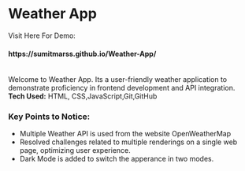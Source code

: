 <h1>Weather App</h1>
Visit Here For Demo:
        <h4>https://sumitmarss.github.io/Weather-App/</h4><br/>
Welcome to Weather App. Its a user-friendly weather application to demonstrate proficiency in frontend development and API integration.<br/>
<b>Tech Used:</b> HTML, CSS,JavaScript,Git,GitHub
<h3>Key Points to Notice:</h3>
<ul>
  <li>Multiple Weather API is used from the website OpenWeatherMap </li>
  <li>Resolved challenges related to multiple renderings on a single web page, optimizing user experience.</li>
  <li>Dark Mode is added to switch the apperance in two modes.</li>
</ul>
